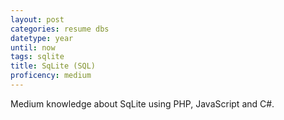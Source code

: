 ```yaml
---
layout: post
categories: resume dbs
datetype: year
until: now
tags: sqlite
title: SqLite (SQL)
proficency: medium
---
```


Medium knowledge about SqLite using PHP, JavaScript and C#.
